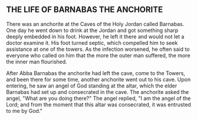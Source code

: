 ## THE LIFE OF BARNABAS THE ANCHORITE

There was an anchorite at the Caves of the Holy Jordan called Barnabas. One day he went down to drink at the Jordan and got something sharp deeply embedded in his foot. However, he left it there and would not let a doctor examine it. His foot turned septic, which compelled him to seek assistance at one of the towers. As the infection worsened, he often said to everyone who called on him that the more the outer man suffered, the more the inner man flourished.

After Abba Barnabas the anchorite had left the cave, come to the Towers, and been there for some time, another anchorite went out to his cave. Upon entering, he saw an angel of God standing at the altar, which the elder Barnabas had set up and consecrated in the cave. The anchorite asked the angel, "What are you doing there?" The angel replied, "I am the angel of the Lord; and from the moment that this altar was consecrated, it was entrusted to me by God."
